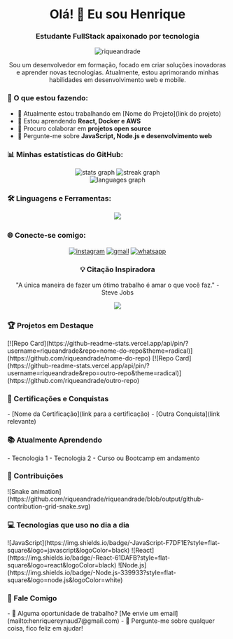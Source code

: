 <h1 align="center">Olá! 👋 Eu sou Henrique</h1>
<h3 align="center">Estudante FullStack apaixonado por tecnologia</h3>

<p align="center">
  <img src="https://komarev.com/ghpvc/?username=riqueandrade&label=Visualizações&color=0e75b6&style=flat" alt="riqueandrade" />
</p>

<!-- Adicione uma breve introdução sobre você -->
<p align="center">
  Sou um desenvolvedor em formação, focado em criar soluções inovadoras e aprender novas tecnologias. Atualmente, estou aprimorando minhas habilidades em desenvolvimento web e mobile.
</p>

<!-- Adicione informações sobre seus projetos atuais ou objetivos -->
<h3 align="left">🚀 O que estou fazendo:</h3>

- 🔭 Atualmente estou trabalhando em [Nome do Projeto](link do projeto)
- 🌱 Estou aprendendo **React, Docker e AWS**
- 👯 Procuro colaborar em **projetos open source**
- 💬 Pergunte-me sobre **JavaScript, Node.js e desenvolvimento web**

<!-- Mantenha as estatísticas do GitHub, mas adicione mais contexto -->
<h3 align="left">📊 Minhas estatísticas do GitHub:</h3>
<div align="center">
  <img src="https://github-readme-stats.vercel.app/api?username=riqueandrade&show_icons=true&theme=radical" alt="stats graph" />
  <img src="https://github-readme-streak-stats.herokuapp.com/?user=riqueandrade&theme=radical" alt="streak graph" />
</div>
<div align="center">
  <img src="https://github-readme-stats.vercel.app/api/top-langs/?username=riqueandrade&layout=compact&theme=radical" alt="languages graph" />
</div>

<!-- Atualize a seção de habilidades para ser mais dinâmica -->
<h3 align="left">🛠 Linguagens e Ferramentas:</h3>
<p align="center">
  <a href="https://skillicons.dev">
    <img src="https://skillicons.dev/icons?i=html,css,bootstrap,js,python,php,mysql,nodejs,express,kotlin,git,vscode" />
  </a>
</p>

<!-- Adicione links para suas redes sociais -->
<h3 align="left">🌐 Conecte-se comigo:</h3>
<p align="center">
  <a href="https://instagram.com/rique.andrade__" target="blank"><img align="center" src="https://img.shields.io/badge/Instagram-E4405F?style=for-the-badge&logo=instagram&logoColor=white" alt="instagram"/></a>
  <a href="mailto:henriquereynaud7@gmail.com"><img align="center" src="https://img.shields.io/badge/Gmail-D14836?style=for-the-badge&logo=gmail&logoColor=white" alt="gmail"/></a>
  <a href="https://wa.me/5547988231069" target="blank"><img align="center" src="https://img.shields.io/badge/WhatsApp-25D366?style=for-the-badge&logo=whatsapp&logoColor=white" alt="whatsapp"/></a>
</p>

<!-- Adicione uma seção de citação inspiradora -->
<h3 align="center">💡 Citação Inspiradora</h3>
<p align="center">
  "A única maneira de fazer um ótimo trabalho é amar o que você faz." - Steve Jobs
</p>

<!-- Adicione um rodapé -->
<p align="center">
  <img src="https://capsule-render.vercel.app/api?type=waving&color=gradient&height=100&section=footer"/>
</p>

<!-- Adicione uma seção de Projetos em Destaque -->
<h3 align="left">🏆 Projetos em Destaque</h3>
[![Repo Card](https://github-readme-stats.vercel.app/api/pin/?username=riqueandrade&repo=nome-do-repo&theme=radical)](https://github.com/riqueandrade/nome-do-repo)
[![Repo Card](https://github-readme-stats.vercel.app/api/pin/?username=riqueandrade&repo=outro-repo&theme=radical)](https://github.com/riqueandrade/outro-repo)

<!-- Adicione uma seção de Certificações ou Conquistas -->
<h3 align="left">🏅 Certificações e Conquistas</h3>
- [Nome da Certificação](link para a certificação)
- [Outra Conquista](link relevante)

<!-- Adicione uma seção de Projetos em Destaque -->
<h3 align="left">📚 Atualmente Aprendendo</h3>
- Tecnologia 1
- Tecnologia 2
- Curso ou Bootcamp em andamento

<!-- Adicione uma seção de Contribuições -->
<h3 align="left">🤝 Contribuições</h3>
![Snake animation](https://github.com/riqueandrade/riqueandrade/blob/output/github-contribution-grid-snake.svg)

<!-- Adicione uma seção de Tecnologias que uso no dia a dia -->
<h3 align="left">💻 Tecnologias que uso no dia a dia</h3>
![JavaScript](https://img.shields.io/badge/-JavaScript-F7DF1E?style=flat-square&logo=javascript&logoColor=black)
![React](https://img.shields.io/badge/-React-61DAFB?style=flat-square&logo=react&logoColor=black)
![Node.js](https://img.shields.io/badge/-Node.js-339933?style=flat-square&logo=node.js&logoColor=white)

<!-- Adicione uma seção de Fale Comigo -->
<h3 align="left">💬 Fale Comigo</h3>
- 💼 Alguma oportunidade de trabalho? [Me envie um email](mailto:henriquereynaud7@gmail.com)
- 💬 Pergunte-me sobre qualquer coisa, fico feliz em ajudar!
